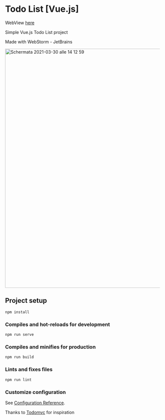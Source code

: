 # Todo List [Vue.js]

WebView [here](https://todo-list-3o6pukfmi-paulmagos.vercel.app/)

Simple Vue.js Todo List project

Made with WebStorm - JetBrains 

<img width="777" alt="Schermata 2021-03-30 alle 14 12 59" src="https://user-images.githubusercontent.com/26737106/112986694-1af4b780-9162-11eb-9703-e2de3716e409.png">

## Project setup
```
npm install
```

### Compiles and hot-reloads for development
```
npm run serve
```

### Compiles and minifies for production
```
npm run build
```

### Lints and fixes files
```
npm run lint
```

### Customize configuration
See [Configuration Reference](https://cli.vuejs.org/config/).

Thanks to [Todomvc](http://todomvc.com) for inspiration
